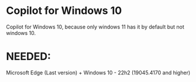# Copilot for Windows 10
Copilot for Windows 10, because only windows 11 has it by default but not windows 10.

# NEEDED:
Microsoft Edge (Last version) + Windows 10 - 22h2 (19045.4170 and higher)

